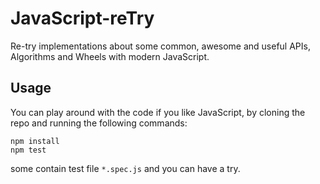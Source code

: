 # JavaScript-reTry
Re-try implementations about some common, awesome and useful
APIs, Algorithms and Wheels with modern JavaScript.

## Usage
You can play around with the code if you like JavaScript,
by cloning the repo and running the following commands:

```
npm install
npm test
```
some contain test file `*.spec.js` and you can have a try.
